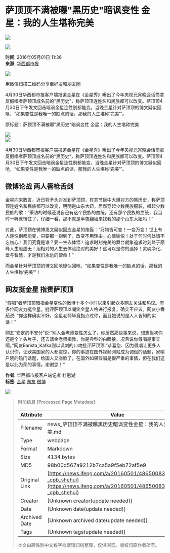 # 萨顶顶不满被曝"黑历史"暗讽变性 金星：我的人生堪称完美

![](https://dolphin.deliver.ifeng.com/c?z=ifeng&la=0&si=2&ci=23&cg=22&c=29&or=232&l=728&bg=728&b=726&u=https://y0.ifengimg.com/34c4a1d78882290c/2012/0528/1x1.gif)

![](http://y3.ifengimg.com/a/2016/0414/ab605e5e0631dd6size71_w300_h300.jpg)

**时间**: 2016年05月01日 11:36  
**来源**: [华西都市报](http://news.huaxi100.com/index.php?m=content&c=index&a=show&catid=248&id=770064)

![](http://h2.ifengimg.com/0f56ee67a4c375c2/2013/1106/indeccode.png)

用微信扫描二维码分享至好友和朋友圈

4月30日华西都市报客户端报道金星在《金星秀》曝出了今年央视元宵晚会话筒拿反假唱者萨顶顶成名前的“黑历史”，称萨顶顶连姓名和民族都可以改变。萨顶顶4月30日下午发文回击暗讽金星连性别都能变。当晚金星针对萨顶顶的博文疑似回呛，“如果变性是我唯一的缺点的话，那我的人生堪称‘完美’”。

原标题：萨顶顶不满被曝"黑历史"暗讽变性 金星：我的人生堪称完美

![](http://p3.ifengimg.com/cmpp/2016/05/01/12/a6ed4b97-9ce1-45ca-9dd4-5626f3cec2da_size33_w550_h555.jpg)  
![](http://p2.ifengimg.com/cmpp/2016/05/01/12/5a914b14-aa62-4109-a46d-3b9d3d878c6e_size21_w550_h395.jpg)

4月30日华西都市报客户端报道金星在《金星秀》曝出了今年央视元宵晚会话筒拿反假唱者萨顶顶成名前的“黑历史”，称萨顶顶连姓名和民族都可以改变。萨顶顶4月30日下午发文回击暗讽金星连性别都能变。当晚金星针对萨顶顶的博文疑似回呛，“如果变性是我唯一的缺点的话，那我的人生堪称‘完美’”。

## 微博论战 两人唇枪舌剑

金星向来敢言，近日将矛头对准到萨顶顶，在其节目中大爆对方的黑历史，称萨顶顶连姓名和民族都可以改变，明明是山东大妞，居然穿起少数民族服装，唱起少数民族的歌：“采访的时候还说自己有这个民族的血统，还有那个民族的血统，我当时一听就愣住了，仔细一看，那不就是半夜翻墙来找我的那个山东大妞吗！”

对此，萨顶顶在微博发文疑似回应金星的炮轰：“万物皆可变！一变万变！世上有人连性别都能变，只要那一刻到了，改变不用理由。心情愉悦！处于何时何处请不忘初心！我们究竟是谁？要一生去体悟！追求时刻完美的舞台就象追求时刻处于巅峰人生般虚无！用相对的人生去体验绝对的美好！这可以是你的选择！灵魂净化、爱与智慧，才是我们永远的使命！”

而金星针对萨顶顶的博文回呛疑似回呛，“如果变性是我唯一的缺点的话，那我的人生堪称‘完美’”！

## 网友挺金星 指责萨顶顶

“假唱”者萨顶顶暗指金星变性的微博十多个小时以来引起众多网友关注和热议。有多位网友力挺金星。批评萨顶顶以嘲笑金星人格进行报复，确实不应该。网友小番茄说: “你这样确实不好，金星老师毕竟指点过你，而且她说的是人人皆知的实话！”

网友“安定的不安分”说:“别人金老师变性怎么了，你居然那些事来说，想想当初你还是个丫头片子，还去请金老师指教，你是典型的白眼狼，况且说你假唱是事实啊。”网友Barista_Kafka则以讽刺的口吻批评萨顶顶:“恭喜您、因为假唱让更多人认识你，让欧美国家的人都震惊，你的事迹在国外视频网站成为调侃的话题，家喻户晓的热门话题，给国人又涨脸了，在国外如果假唱是很严重的事情，但在我们这是以此为荣的事情。谢谢您！”

**作者**: 华西都市报客户端记者 杜恩湖  
**标签**: [金星](http://search.ifeng.com/sofeng/search.action?c=1&q=%E9%87%91%E6%98%9F) [网友](http://search.ifeng.com/sofeng/search.action?c=1&q=%E7%BD%91%E5%8F%8B) [微博](http://search.ifeng.com/sofeng/search.action?c=1&q=%E5%BE%AE%E5%8D%9A)

![](http://h2.ifengimg.com/0f56ee67a4c375c2/2013/1106/indeccode.png)

> 附加信息 [Processed Page Metadata]
>
> | Attribute       | Value                                  |
> |-----------------|----------------------------------------|
> | Filename        | news_萨顶顶不满被曝黑历史暗讽变性金星：我的人生堪称完美.md                             |
> | Type            | webpage                                 |
> | Format          | Markdown                               |
> | Size            | 4134 bytes                           |
> | MD5             | 98b00d567a9212b7ca5a9f5eb72af5e9                                  |
> | Original Link   | [https://news.ifeng.com/a/20160501/48650083_0.shtml?_cpb_shehui](https://news.ifeng.com/a/20160501/48650083_0.shtml?_cpb_shehui)                         |
> | Creator         | [Unknown creator(update needed)]                              |
> | Date            | [Unknown date(update needed)]                                 |
> | Archived Date   | [Unknown archived date(update needed)]                             |
> | Tags            | [Unknown tags(update needed)]                                 |
>
> 本文由跨性别中文数字档案馆归档整理，仅供浏览。版权归原作者所有。
>